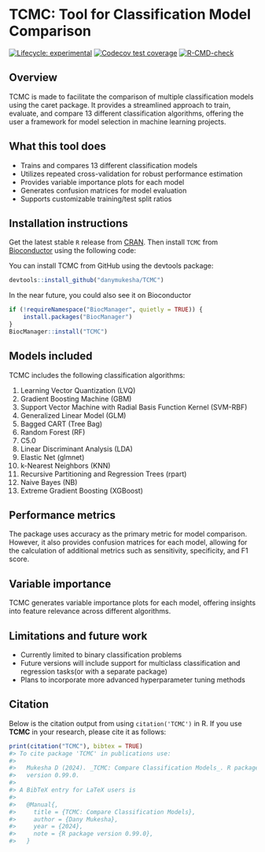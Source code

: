 
<!-- README.md is generated from README.Rmd. Please edit that file -->

# TCMC: Tool for Classification Model Comparison

<!-- badges: start -->

[![Lifecycle:
experimental](https://img.shields.io/badge/lifecycle-experimental-orange.svg)](https://lifecycle.r-lib.org/articles/stages.html#experimental)
[![Codecov test coverage](https://codecov.io/gh/danymukesha/TCMC/graph/badge.svg)](https://app.codecov.io/gh/danymukesha/TCMC)
[![R-CMD-check](https://github.com/danymukesha/TCMC/actions/workflows/R-CMD-check.yaml/badge.svg)](https://github.com/danymukesha/TCMC/actions/workflows/R-CMD-check.yaml)
<!-- badges: end -->

## Overview

TCMC is made to facilitate the comparison of multiple classification
models using the caret package. It provides a streamlined approach to
train, evaluate, and compare 13 different classification algorithms,
offering the user a framework for model selection in machine learning
projects.

## What this tool does

- Trains and compares 13 different classification models
- Utilizes repeated cross-validation for robust performance estimation
- Provides variable importance plots for each model
- Generates confusion matrices for model evaluation
- Supports customizable training/test split ratios

## Installation instructions

Get the latest stable `R` release from
[CRAN](http://cran.r-project.org/). Then install `TCMC` from
[Bioconductor](http://bioconductor.org/) using the following code:

You can install TCMC from GitHub using the devtools package:

``` r
devtools::install_github("danymukesha/TCMC")
```

In the near future, you could also see it on Bioconductor

``` r
if (!requireNamespace("BiocManager", quietly = TRUE)) {
    install.packages("BiocManager")
}
BiocManager::install("TCMC")
```

## Models included

TCMC includes the following classification algorithms:

1.  Learning Vector Quantization (LVQ)
2.  Gradient Boosting Machine (GBM)
3.  Support Vector Machine with Radial Basis Function Kernel (SVM-RBF)
4.  Generalized Linear Model (GLM)
5.  Bagged CART (Tree Bag)
6.  Random Forest (RF)
7.  C5.0
8.  Linear Discriminant Analysis (LDA)
9.  Elastic Net (glmnet)
10. k-Nearest Neighbors (KNN)
11. Recursive Partitioning and Regression Trees (rpart)
12. Naive Bayes (NB)
13. Extreme Gradient Boosting (XGBoost)

## Performance metrics

The package uses accuracy as the primary metric for model comparison.
However, it also provides confusion matrices for each model, allowing
for the calculation of additional metrics such as sensitivity,
specificity, and F1 score.

## Variable importance

TCMC generates variable importance plots for each model,
offering insights into feature relevance across different algorithms.

## Limitations and future work

- Currently limited to binary classification problems
- Future versions will include support for multiclass classification and
  regression tasks(or with a separate package)
- Plans to incorporate more advanced hyperparameter tuning methods

## Citation

Below is the citation output from using `citation('TCMC')` in R. If you
use **TCMC** in your research, please cite it as follows:

``` r
print(citation("TCMC"), bibtex = TRUE)
#> To cite package 'TCMC' in publications use:
#> 
#>   Mukesha D (2024). _TCMC: Compare Classification Models_. R package
#>   version 0.99.0.
#> 
#> A BibTeX entry for LaTeX users is
#> 
#>   @Manual{,
#>     title = {TCMC: Compare Classification Models},
#>     author = {Dany Mukesha},
#>     year = {2024},
#>     note = {R package version 0.99.0},
#>   }
```
